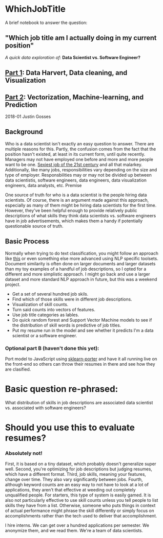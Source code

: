 # WhichJobTitle
A brief notebook to answer the question:
## "Which job title am I actually doing in my current position"
<i>A quick data exploration of:</i> <b>Data Scientist vs. Software Engineer?</b>

## <a href="http://nbviewer.jupyter.org/github/JustinGOSSES/WhichJobTitle/blob/master/Which_Job_Title_Are_You-PartI.ipynb">Part 1</a>: Data Harvert, Data cleaning, and Visualization
## <a href="http://nbviewer.jupyter.org/github/JustinGOSSES/WhichJobTitle/blob/master/Which_Job_Title_Are_You-PartII.ipynb">Part 2</a>: Vectorization, Machine-learning, and Prediction

2018-01 Justin Gosses

## Background
Who is a data scientist isn't exactly an easy question to answer. There are multiple reasons for this. Partly, the confusion comes from the fact that the position hasn't existed, at least in its current form, until quite recently. Managers may not have employed one before and more and more people want to be one. <a href="https://hbr.org/2012/10/data-scientist-the-sexiest-job-of-the-21st-century">Sexiest job of the 21st century</a> and all that malarkey. Additionally, like many jobs, responsibilities vary depending on the size and type of employer. Responsbilities may or may not be divided up between data scientistis, software engineers, data engineers, data visualization engineers, data analysts, etc.
Premise

One source of truth for who is a data scientist is the people hiring data scientists. Of course, there is an argument made against this approach, especially as many of them might be hiring data scientists for the first time. However, they've been helpful enough to provide relatively public descriptions of what skills they think data scientists vs. software engineers have in job advertisements, which makes them a handy if potentially questionable source of truth.

## Basic Process
Normally when trying to do text classification, you might follow an approach like <a href="http://scikit-learn.org/stable/tutorial/text_analytics/working_with_text_data.html#training-a-classifier">this</a> or even something else more advanced using NLP specific toolsets. Document similarity is often done on larger documents and larger datasets than my toy examples of a handful of job descriptions, so I opted for a different and more simplistic approach. I might go back and use a larger dataset and more standard NLP approach in future, but this was a weekend project.
- Get a set of several hundred job skils.
- Find which of those skills were in different job descriptions.
- Visualization of skill counts.
- Turn said counts into vectors of features.
- Use job title categories as lables.
- Do quick random forest and Support Vector Machine models to see if the distribution of skill words is predictive of job titles.
- Put my resume run in the model and see whether it predicts I'm a data scientist or a software engineer.

### Optional part B (haven't done this yet):
Port model to JavaScript using <a href="https://github.com/nok/sklearn-porter">sklearn-porter</a> and have it all running live on the front-end so others can throw their resumes in there and see how they are clasified.

# Basic question re-phrased:
What distribution of skills in job descriptions are associated data scientist vs. associated with software engineers?

# Should you use this to evaluate resumes?
### Absolutely not! 
First, it is based on a tiny dataset, which probably doesn't generalize super well. Second, you're optimizing for job descriptions but judging resumes, which have a different format. Third, job skills, meaning your features, change over time. They also vary significantly between jobs. Fourth, although keyword counts are an easy way to not have to look at a lot of applications, they aren't that effective at weeding out completely unqualified people. For starters, this type of system is easily gamed. It is also not particularly effective to use skill counts unless you tell people to list skills they have from a list. Otherwise, someone who puts things in context of actual performance might phrase the skill differently or simply focus on accomplishments rather than the tech used to deliver that accomplishment.

I hire interns. We can get over a hundred applications per semester. We anonymize them, and we read them. We're a team of data scientists.

